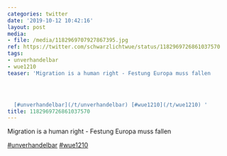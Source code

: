 ```yaml
---
categories: twitter
date: '2019-10-12 10:42:16'
layout: post
media:
- file: /media/1182969707927867395.jpg
ref: https://twitter.com/schwarzlichtwue/status/1182969726861037570
tags:
- unverhandelbar
- wue1210
teaser: 'Migration is a human right - Festung Europa muss fallen




  [#unverhandelbar](/t/unverhandelbar) [#wue1210](/t/wue1210) '
title: 1182969726861037570
---
```

Migration is a human right - Festung Europa muss fallen



[#unverhandelbar](/t/unverhandelbar) [#wue1210](/t/wue1210) 